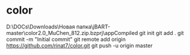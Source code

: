color
=====
D:\DOCs\Downloads\Новая папка\jBART-master\color2.0_MuChen_812.zip.bzprj\appCompiled
git init
git add .
git commit -m "Initial commit"
git remote add origin https://github.com/rinat7/color.git
git push -u origin master

